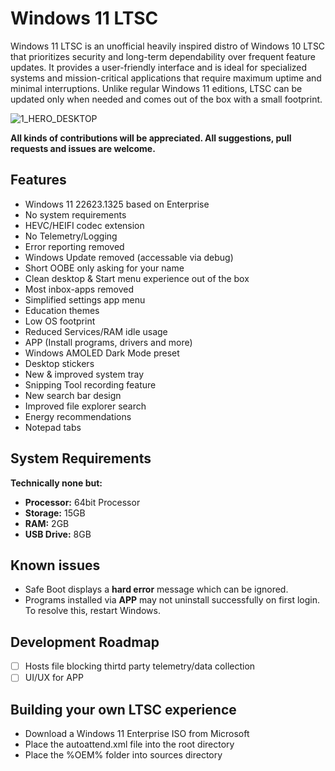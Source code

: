 # Windows 11 LTSC
Windows 11 LTSC is an unofficial heavily inspired distro of Windows 10 LTSC that prioritizes security and long-term dependability over frequent feature updates. It provides a user-friendly interface and is ideal for specialized systems and mission-critical applications that require maximum uptime and minimal interruptions. Unlike regular Windows 11 editions, LTSC can be updated only when needed and comes out of the box with a small footprint.

![1_HERO_DESKTOP](https://user-images.githubusercontent.com/96759883/219473489-3f60515a-2590-4c02-a175-75641b9b35e2.png)

**All kinds of contributions will be appreciated. All suggestions, pull 
requests and issues are welcome.**

## Features

- Windows 11 22623.1325 based on Enterprise
- No system requirements
- HEVC/HEIFI codec extension
- No Telemetry/Logging
- Error reporting removed
- Windows Update removed (accessable via debug)
- Short OOBE only asking for your name
- Clean desktop & Start menu experience out of the box
- Most inbox-apps removed
- Simplified settings app menu
- Education themes
- Low OS footprint
- Reduced Services/RAM idle usage
- APP (Install programs, drivers and more)
- Windows AMOLED Dark Mode preset
- Desktop stickers
- New & improved system tray
- Snipping Tool recording feature
- New search bar design
- Improved file explorer search
- Energy recommendations 
- Notepad tabs

## System Requirements
**Technically none but:**
- **Processor:** 64bit Processor
- **Storage:** 15GB
- **RAM:** 2GB
- **USB Drive:** 8GB

## Known issues

- Safe Boot displays a **hard error** message which can be ignored.
- Programs installed via **APP** may not uninstall successfully on first login. To resolve this, restart Windows.
  
## Development Roadmap

- [ ] Hosts file blocking thirtd party telemetry/data collection
- [ ] UI/UX for APP

## Building your own LTSC experience

- Download a Windows 11 Enterprise ISO from Microsoft
- Place the autoattend.xml file into the root directory 
- Place the %OEM% folder into sources directory
